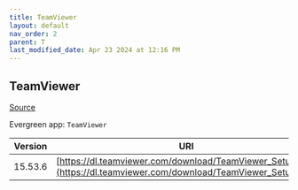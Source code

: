 ```yaml
---
title: TeamViewer
layout: default
nav_order: 2
parent: T
last_modified_date: Apr 23 2024 at 12:16 PM
---
```


## TeamViewer

[Source](https://www.teamviewer.com/)

Evergreen app: `TeamViewer`

| Version | URI                                                                                                                |
| ------- | ------------------------------------------------------------------------------------------------------------------ |
| 15.53.6 | [https://dl.teamviewer.com/download/TeamViewer_Setup.exe](https://dl.teamviewer.com/download/TeamViewer_Setup.exe) |

